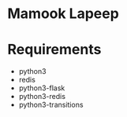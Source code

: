 # Mamook Lapeep



# Requirements

* python3
* redis
* python3-flask
* python3-redis
* python3-transitions
